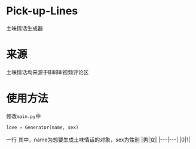 # Pick-up-Lines
土味情话生成器

# 来源
土味情话均来源于BiliBili视频评论区

# 使用方法
修改`main.py`中
```python
love = Generator(name, sex)
```
一行
其中，name为想要生成土味情话的对象，sex为性别
|男|女|
|---|---|
|0|1|

